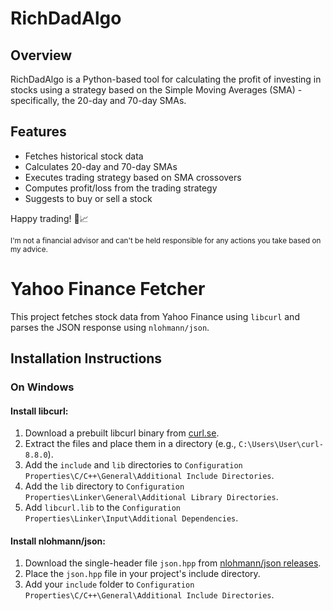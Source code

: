 # RichDadAlgo

## Overview
RichDadAlgo is a Python-based tool for calculating the profit of investing in stocks using a strategy based on the Simple Moving Averages (SMA) - specifically, the 20-day and 70-day SMAs.

## Features
- Fetches historical stock data
- Calculates 20-day and 70-day SMAs
- Executes trading strategy based on SMA crossovers
- Computes profit/loss from the trading strategy
- Suggests to buy or sell a stock

Happy trading! 🚀📈

<sub>I'm not a financial advisor and can't be held responsible for any actions you take based on my advice.</sub>


# Yahoo Finance Fetcher

This project fetches stock data from Yahoo Finance using `libcurl` and parses the JSON response using `nlohmann/json`.

## Installation Instructions

### On Windows

#### Install libcurl:

1. Download a prebuilt libcurl binary from [curl.se](https://curl.se/download.html).
2. Extract the files and place them in a directory (e.g., `C:\Users\User\curl-8.8.0`).
3. Add the `include` and `lib` directories to `Configuration Properties\C/C++\General\Additional Include Directories`.
4. Add the `lib` directory to `Configuration Properties\Linker\General\Additional Library Directories`.
5. Add `libcurl.lib` to the `Configuration Properties\Linker\Input\Additional Dependencies`.

#### Install nlohmann/json:

1. Download the single-header file `json.hpp` from [nlohmann/json releases](https://github.com/nlohmann/json/blob/develop/single_include/nlohmann/json.hpp).
2. Place the `json.hpp` file in your project's include directory.
3. Add your `include` folder to `Configuration Properties\C/C++\General\Additional Include Directories`.
